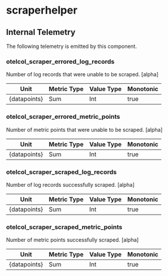 [comment]: <> (Code generated by mdatagen. DO NOT EDIT.)

# scraperhelper

## Internal Telemetry

The following telemetry is emitted by this component.

### otelcol_scraper_errored_log_records

Number of log records that were unable to be scraped. [alpha]

| Unit | Metric Type | Value Type | Monotonic |
| ---- | ----------- | ---------- | --------- |
| {datapoints} | Sum | Int | true |

### otelcol_scraper_errored_metric_points

Number of metric points that were unable to be scraped. [alpha]

| Unit | Metric Type | Value Type | Monotonic |
| ---- | ----------- | ---------- | --------- |
| {datapoints} | Sum | Int | true |

### otelcol_scraper_scraped_log_records

Number of log records successfully scraped. [alpha]

| Unit | Metric Type | Value Type | Monotonic |
| ---- | ----------- | ---------- | --------- |
| {datapoints} | Sum | Int | true |

### otelcol_scraper_scraped_metric_points

Number of metric points successfully scraped. [alpha]

| Unit | Metric Type | Value Type | Monotonic |
| ---- | ----------- | ---------- | --------- |
| {datapoints} | Sum | Int | true |
